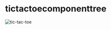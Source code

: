 # tictactoecomponenttree
![tic-tac-toe](https://user-images.githubusercontent.com/112916543/223753781-f86442db-d701-498a-861a-856e71eeb900.jpg)
